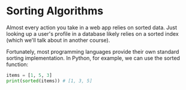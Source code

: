 # Sorting Algorithms

Almost every action you take in a web app relies on sorted data. Just looking up a user's profile in a database likely relies on a sorted index (which we'll talk about in another course).

Fortunately, most programming languages provide their own standard sorting implementation. In Python, for example, we can use the sorted function:

```py
items = [1, 5, 3]
print(sorted(items)) # [1, 3, 5]
```
